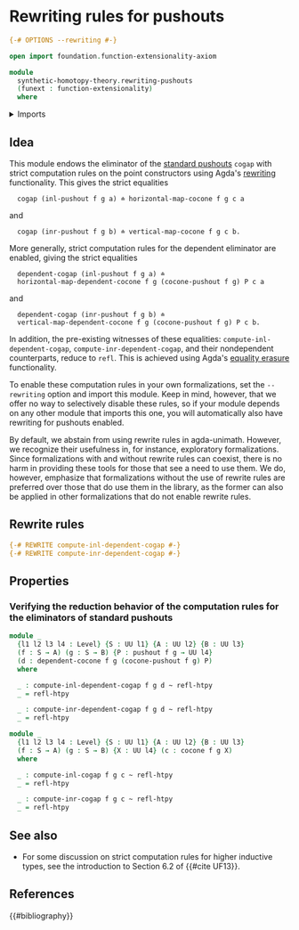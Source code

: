 # Rewriting rules for pushouts

```agda
{-# OPTIONS --rewriting #-}

open import foundation.function-extensionality-axiom

module
  synthetic-homotopy-theory.rewriting-pushouts
  (funext : function-extensionality)
  where
```

<details><summary>Imports</summary>

```agda
open import foundation.homotopies funext
open import foundation.identity-types funext
open import foundation.universe-levels

open import reflection.rewriting

open import synthetic-homotopy-theory.cocones-under-spans funext
open import synthetic-homotopy-theory.dependent-cocones-under-spans funext
open import synthetic-homotopy-theory.pushouts funext
```

</details>

## Idea

This module endows the eliminator of the
[standard pushouts](synthetic-homotopy-theory.pushouts.md) `cogap` with strict
computation rules on the point constructors using Agda's
[rewriting](reflection.rewriting.md) functionality. This gives the strict
equalities

```text
  cogap (inl-pushout f g a) ≐ horizontal-map-cocone f g c a
```

and

```text
  cogap (inr-pushout f g b) ≐ vertical-map-cocone f g c b.
```

More generally, strict computation rules for the dependent eliminator are
enabled, giving the strict equalities

```text
  dependent-cogap (inl-pushout f g a) ≐
  horizontal-map-dependent-cocone f g (cocone-pushout f g) P c a
```

and

```text
  dependent-cogap (inr-pushout f g b) ≐
  vertical-map-dependent-cocone f g (cocone-pushout f g) P c b.
```

In addition, the pre-existing witnesses of these equalities:
`compute-inl-dependent-cogap`, `compute-inr-dependent-cogap`, and their
nondependent counterparts, reduce to `refl`. This is achieved using Agda's
[equality erasure](reflection.erasing-equality.md) functionality.

To enable these computation rules in your own formalizations, set the
`--rewriting` option and import this module. Keep in mind, however, that we
offer no way to selectively disable these rules, so if your module depends on
any other module that imports this one, you will automatically also have
rewriting for pushouts enabled.

By default, we abstain from using rewrite rules in agda-unimath. However, we
recognize their usefulness in, for instance, exploratory formalizations. Since
formalizations with and without rewrite rules can coexist, there is no harm in
providing these tools for those that see a need to use them. We do, however,
emphasize that formalizations without the use of rewrite rules are preferred
over those that do use them in the library, as the former can also be applied in
other formalizations that do not enable rewrite rules.

## Rewrite rules

```agda
{-# REWRITE compute-inl-dependent-cogap #-}
{-# REWRITE compute-inr-dependent-cogap #-}
```

## Properties

### Verifying the reduction behavior of the computation rules for the eliminators of standard pushouts

```agda
module _
  {l1 l2 l3 l4 : Level} {S : UU l1} {A : UU l2} {B : UU l3}
  (f : S → A) (g : S → B) {P : pushout f g → UU l4}
  (d : dependent-cocone f g (cocone-pushout f g) P)
  where

  _ : compute-inl-dependent-cogap f g d ~ refl-htpy
  _ = refl-htpy

  _ : compute-inr-dependent-cogap f g d ~ refl-htpy
  _ = refl-htpy

module _
  {l1 l2 l3 l4 : Level} {S : UU l1} {A : UU l2} {B : UU l3}
  (f : S → A) (g : S → B) {X : UU l4} (c : cocone f g X)
  where

  _ : compute-inl-cogap f g c ~ refl-htpy
  _ = refl-htpy

  _ : compute-inr-cogap f g c ~ refl-htpy
  _ = refl-htpy
```

## See also

- For some discussion on strict computation rules for higher inductive types,
  see the introduction to Section 6.2 of {{#cite UF13}}.

## References

{{#bibliography}}
